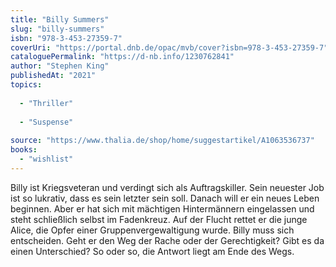 ```yaml
---
title: "Billy Summers"
slug: "billy-summers"
isbn: "978-3-453-27359-7"
coverUri: "https://portal.dnb.de/opac/mvb/cover?isbn=978-3-453-27359-7"
cataloguePermalink: "https://d-nb.info/1230762841"
author: "Stephen King"
publishedAt: "2021"
topics:
  
  - "Thriller"
    
  - "Suspense"
    
source: "https://www.thalia.de/shop/home/suggestartikel/A1063536737"
books: 
  - "wishlist"
---
```

Billy ist Kriegsveteran und verdingt sich als Auftragskiller. Sein neuester 
Job ist so lukrativ, dass es sein letzter sein soll. Danach will er ein neues 
Leben beginnen. Aber er hat sich mit mächtigen Hintermännern eingelassen und 
steht schließlich selbst im Fadenkreuz. Auf der Flucht rettet er die junge 
Alice, die Opfer einer Gruppenvergewaltigung wurde. Billy muss sich 
entscheiden. Geht er den Weg der Rache oder der Gerechtigkeit? Gibt es da 
einen Unterschied? So oder so, die Antwort liegt am Ende des Wegs.
